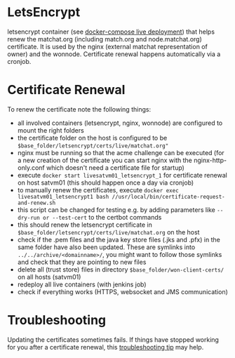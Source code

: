 # LetsEncrypt

letsencrypt container (see [docker-compose live deployment](https://github.com/researchstudio-sat/webofneeds/blob/master/webofneeds/won-docker/deploy/live_satvm01/docker-compose.yml)) that helps renew the matchat.org (including match.org and node.matchat.org) certificate.
It is used by the nginx (external matchat representation of owner) and the wonnode.
Certificate renewal happens automatically via a cronjob.

# Certificate Renewal

To renew the certificate note the following things:
- all involved containers (letsencrypt, nginx, wonnode) are configured to mount the right folders
- the certificate folder on the host is configured to be `$base_folder/letsencrypt/certs/live/matchat.org"`
- nginx must be running so that the acme challenge can be executed (for a new creation of the certificate you can start nginx with the nginx-http-only.conf which doesn't need a certificate file for startup)
- execute `docker start livesatvm01_letsencrypt_1` for certificate renewal on host satvm01 (this should happen once a day via cronjob)
- to manually renew the certificates, execute  `docker exec livesatvm01_letsencrypt1 bash //usr/local/bin/certificate-request-and-renew.sh`
- this script can be changed for testing e.g. by adding parameters like `--dry-run or --test-cert` to the certbot commands
- this should renew the letsencrypt certificate in `$base_folder/letsencrypt/certs/live/matchat.org` on the host
- check if the .pem files and the java key store files (.jks and .pfx) in the same folder have also been updated. These are symlinks into `../../archive/<domainname>/`, you might want to follow those symlinks and check that they are pointing to new files
- delete all (trust store) files in directory `$base_folder/won-client-certs/` on all hosts (satvm01)
- redeploy all live containers (with jenkins job)
- check if everything works (HTTPS, websocket and JMS communication)

# Troubleshooting
Updating the certificates sometimes fails. If things have stopped working for you after a certificate renewal, this [troubleshooting tip](/documentation/building.md#exception-in-owner-webapp-log-pkix-path-building-failed) may help.
